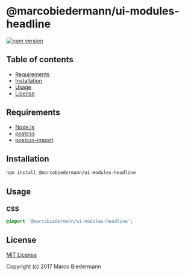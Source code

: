 # @marcobiedermann/ui-modules-headline

[![npm version](https://badge.fury.io/js/%40marcobiedermann%2Fui-modules-headline.svg)](https://badge.fury.io/js/%40marcobiedermann%2Fui-modules-headline)

## Table of contents

* [Requirements](#requirements)
* [Installation](#installation)
* [Usage](#usage)
* [License](#license)

## Requirements

* [Node.js](https://nodejs.org)
* [postcss](https://github.com/postcss/postcss)
* [postcss-import](https://github.com/postcss/postcss-import)

## Installation

```sh
npm install @marcobiedermann/ui-modules-headline
```

## Usage

### CSS

```css
@import '@marcobiedermann/ui-modules-headline';
```

## License

[MIT License](../../LICENSE)

Copyright (c) 2017 Marco Biedermann
